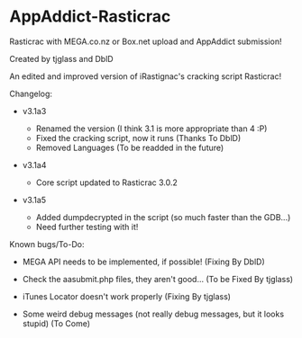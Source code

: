 AppAddict-Rasticrac
===================

Rasticrac with MEGA.co.nz or Box.net upload and AppAddict submission!

Created by tjglass and DblD

An edited and improved version of iRastignac's cracking script Rasticrac!

Changelog:

- v3.1a3
	- Renamed the version (I think 3.1 is more appropriate than 4 :P)
	- Fixed the cracking script, now it runs				(Thanks To DblD)
	- Removed Languages							(To be readded in the future)
	
- v3.1a4
	- Core script updated to Rasticrac 3.0.2
	
- v3.1a5
	- Added dumpdecrypted in the script (so much faster than the GDB...)
	- Need further testing with it!

Known bugs/To-Do:

- MEGA API needs to be implemented, if possible! (Fixing By DblD)

- Check the aasubmit.php files, they aren't good... (To be Fixed By tjglass)

- iTunes Locator doesn't work properly (Fixing By tjglass)

- Some weird debug messages (not really debug messages, but it looks stupid) (To Come)
